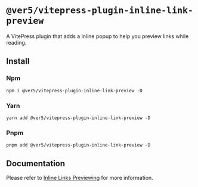 # `@ver5/vitepress-plugin-inline-link-preview`

A VitePress plugin that adds a inline popup to help you preview links while reading.

## Install

### Npm

```shell
npm i @ver5/vitepress-plugin-inline-link-preview -D
```

### Yarn

```shell
yarn add @ver5/vitepress-plugin-inline-link-preview -D
```

### Pnpm

```shell
pnpm add @ver5/vitepress-plugin-inline-link-preview -D
```

## Documentation

Please refer to [Inline Links Previewing](https://nolebase-integrations.ayaka.io/pages/en/integrations/vitepress-plugin-inline-link-preview/) for more information.
